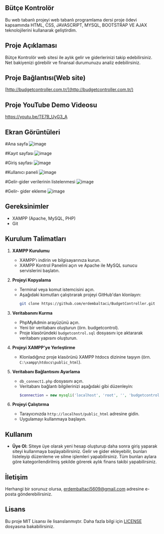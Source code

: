 ## Bütçe Kontrolör
Bu web tabanlı projeyi web tabanlı programlama dersi proje ödevi kapsamında HTML, CSS, JAVASCRIPT, MYSQL, BOOTSTRAP VE AJAX teknolojilerini kullanarak geliştirdim.

## Proje Açıklaması
Bütçe Kontrolör web sitesi ile aylık gelir ve giderlerinizi takip edebilirsiniz. Net bakiyenizi görebilir ve finansal durumunuzu analiz edebilirsiniz.

## Proje Bağlantısı(Web site)
[http://budgetcontroller.com.tr/](http://budgetcontroller.com.tr/)

## Proje YouTube Demo Videosu
https://youtu.be/TE7B_UyG3_A

## Ekran Görüntüleri
#Ana sayfa
![image](https://github.com/erdembaltaci/BudgetController/assets/103959698/625142c2-88b4-4427-b5cc-b19866428161)

#Kayıt sayfası
![image](https://github.com/erdembaltaci/BudgetController/assets/103959698/4d76eff6-8830-4b0c-8d7f-b38fba69aa22)

#Giriş sayfası
![image](https://github.com/erdembaltaci/BudgetController/assets/103959698/8c786099-95f0-4d04-8373-95830f797e9f)


#Kullanıcı paneli
![image](https://github.com/erdembaltaci/BudgetController/assets/103959698/3bd25ffd-1d6f-4dc8-8144-1dc4e2674614)

#Gelir-gider verilerinin listelenmesi
![image](https://github.com/erdembaltaci/BudgetController/assets/103959698/d19396c3-32dd-4f75-bdd3-7fd195e94a69)

#Gelir- gider ekleme
![image](https://github.com/erdembaltaci/BudgetController/assets/103959698/1f8abd8c-5fb2-43c0-8033-6beb1fb427bb)


## Gereksinimler

- XAMPP (Apache, MySQL, PHP)
- Git

## Kurulum Talimatları

1. **XAMPP Kurulumu**
   - XAMPP'ı indirin ve bilgisayarınıza kurun.
   - XAMPP Kontrol Panelini açın ve Apache ile MySQL sunucu servislerini başlatın.

2. **Projeyi Kopyalama**
   - Terminal veya komut istemcisini açın.
   - Aşağıdaki komutları çalıştırarak projeyi GitHub'dan klonlayın:
     ```sh
     git clone https://github.com/erdembaltaci/BudgetController.git
     ```

3. **Veritabanını Kurma**
   - PhpMyAdmin arayüzünü açın.
   - Yeni bir veritabanı oluşturun (örn. budgetcontrol).
   - Proje klasöründeki `budgetcontrol.sql` dosyasını içe aktararak veritabanı yapısını oluşturun.

4. **Projeyi XAMPP'ye Yerleştirme**
   - Klonladığınız proje klasörünü XAMPP htdocs dizinine taşıyın (örn. `C:\xampp\htdocs\public_html`).

5. **Veritabanı Bağlantısını Ayarlama**
   - `db_connect1.php` dosyasını açın.
   - Veritabanı bağlantı bilgilerinizi aşağıdaki gibi düzenleyin:
     ```php
     $connection = new mysqli('localhost', 'root', '', 'budgetcontrol');
     ```

6. **Projeyi Çalıştırma**
   - Tarayıcınızda `http://localhost/public_html` adresine gidin.
   - Uygulamayı kullanmaya başlayın.

## Kullanım

- **Üye Ol:** Siteye üye olarak yeni hesap oluşturup daha sonra giriş yaparak siteyi kullanmaya başlayabilirsiniz. Gelir ve gider ekleyebilir, bunları listeleyip düzenleme ve silme işlemleri yapabilirsiniz. Tüm bunları aylara göre kategorilendirilmiş şekilde görerek aylık finans takibi yapabilirsiniz.

## İletişim

Herhangi bir sorunuz olursa, [erdembaltaci5609@gmail.com](mailto:erdembaltaci5609@gmail.com) adresine e-posta gönderebilirsiniz.

## Lisans

Bu proje MIT Lisansı ile lisanslanmıştır. Daha fazla bilgi için [LICENSE](LICENSE) dosyasına bakabilirsiniz.
